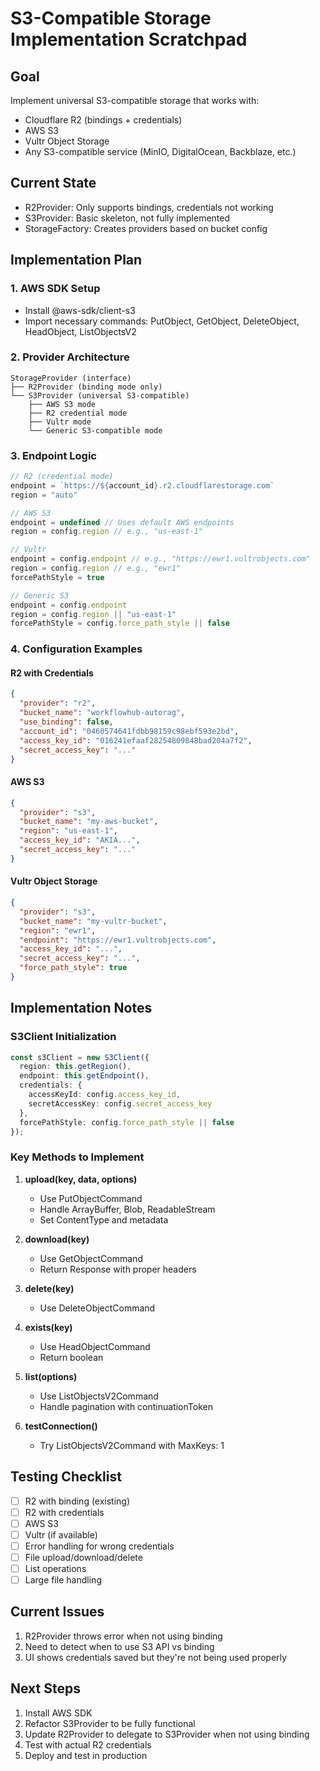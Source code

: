# S3-Compatible Storage Implementation Scratchpad

## Goal
Implement universal S3-compatible storage that works with:
- Cloudflare R2 (bindings + credentials)
- AWS S3
- Vultr Object Storage
- Any S3-compatible service (MinIO, DigitalOcean, Backblaze, etc.)

## Current State
- R2Provider: Only supports bindings, credentials not working
- S3Provider: Basic skeleton, not fully implemented
- StorageFactory: Creates providers based on bucket config

## Implementation Plan

### 1. AWS SDK Setup
- Install @aws-sdk/client-s3
- Import necessary commands: PutObject, GetObject, DeleteObject, HeadObject, ListObjectsV2

### 2. Provider Architecture
```
StorageProvider (interface)
├── R2Provider (binding mode only)
└── S3Provider (universal S3-compatible)
    ├── AWS S3 mode
    ├── R2 credential mode
    ├── Vultr mode
    └── Generic S3-compatible mode
```

### 3. Endpoint Logic
```typescript
// R2 (credential mode)
endpoint = `https://${account_id}.r2.cloudflarestorage.com`
region = "auto"

// AWS S3
endpoint = undefined // Uses default AWS endpoints
region = config.region // e.g., "us-east-1"

// Vultr
endpoint = config.endpoint // e.g., "https://ewr1.vultrobjects.com"
region = config.region // e.g., "ewr1"
forcePathStyle = true

// Generic S3
endpoint = config.endpoint
region = config.region || "us-east-1"
forcePathStyle = config.force_path_style || false
```

### 4. Configuration Examples

#### R2 with Credentials
```json
{
  "provider": "r2",
  "bucket_name": "workflowhub-autorag",
  "use_binding": false,
  "account_id": "0460574641fdbb98159c98ebf593e2bd",
  "access_key_id": "016241efaaf28254809848bad204a7f2",
  "secret_access_key": "..."
}
```

#### AWS S3
```json
{
  "provider": "s3",
  "bucket_name": "my-aws-bucket",
  "region": "us-east-1",
  "access_key_id": "AKIA...",
  "secret_access_key": "..."
}
```

#### Vultr Object Storage
```json
{
  "provider": "s3",
  "bucket_name": "my-vultr-bucket",
  "region": "ewr1",
  "endpoint": "https://ewr1.vultrobjects.com",
  "access_key_id": "...",
  "secret_access_key": "...",
  "force_path_style": true
}
```

## Implementation Notes

### S3Client Initialization
```typescript
const s3Client = new S3Client({
  region: this.getRegion(),
  endpoint: this.getEndpoint(),
  credentials: {
    accessKeyId: config.access_key_id,
    secretAccessKey: config.secret_access_key
  },
  forcePathStyle: config.force_path_style || false
});
```

### Key Methods to Implement
1. **upload(key, data, options)**
   - Use PutObjectCommand
   - Handle ArrayBuffer, Blob, ReadableStream
   - Set ContentType and metadata

2. **download(key)**
   - Use GetObjectCommand
   - Return Response with proper headers

3. **delete(key)**
   - Use DeleteObjectCommand

4. **exists(key)**
   - Use HeadObjectCommand
   - Return boolean

5. **list(options)**
   - Use ListObjectsV2Command
   - Handle pagination with continuationToken

6. **testConnection()**
   - Try ListObjectsV2Command with MaxKeys: 1

## Testing Checklist
- [ ] R2 with binding (existing)
- [ ] R2 with credentials
- [ ] AWS S3
- [ ] Vultr (if available)
- [ ] Error handling for wrong credentials
- [ ] File upload/download/delete
- [ ] List operations
- [ ] Large file handling

## Current Issues
1. R2Provider throws error when not using binding
2. Need to detect when to use S3 API vs binding
3. UI shows credentials saved but they're not being used properly

## Next Steps
1. Install AWS SDK
2. Refactor S3Provider to be fully functional
3. Update R2Provider to delegate to S3Provider when not using binding
4. Test with actual R2 credentials
5. Deploy and test in production